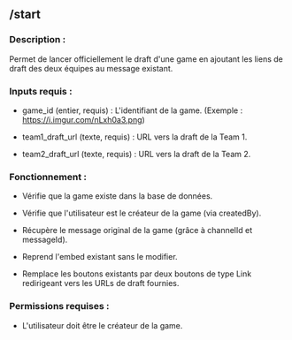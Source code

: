 ## /start

### Description :

Permet de lancer officiellement le draft d'une game en ajoutant les liens de draft des deux équipes au message existant.

### Inputs requis :

- game_id (entier, requis) : L'identifiant de la game. (Exemple : https://i.imgur.com/nLxh0a3.png)

- team1_draft_url (texte, requis) : URL vers la draft de la Team 1.

- team2_draft_url (texte, requis) : URL vers la draft de la Team 2.

### Fonctionnement :

- Vérifie que la game existe dans la base de données.

- Vérifie que l'utilisateur est le créateur de la game (via createdBy).

- Récupère le message original de la game (grâce à channelId et messageId).

- Reprend l'embed existant sans le modifier.

- Remplace les boutons existants par deux boutons de type Link redirigeant vers les URLs de draft fournies.

### Permissions requises :

- L'utilisateur doit être le créateur de la game.
